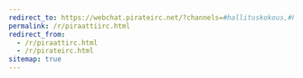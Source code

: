 ```yaml
---
redirect_to: https://webchat.pirateirc.net/?channels=#hallituskokous,#hepihalko,#helsinki,#hame,#kaakko,#kampanjateltta,#keski-suomi,#lappi,#mediaseuranta,#oulu,#piraatit,#piraattinuoret,#pinu_hallitus,#piraattinuoret-kapistely,#opers,#pirkanmaa,#ppfi,#puoluetoimisto,#puoluevaltuusto,#satakunta,#savo-karjala,#toiminta,#uusimaa,#vaasa,#varsinais-suomi,#verkkopalvelut
permalink: /r/piraattiirc.html
redirect_from:
  - /r/piraattirc.html
  - /r/pirateirc.html
sitemap: true
---
```

